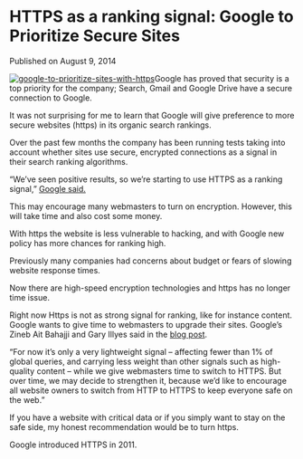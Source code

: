 # HTTPS as a ranking signal: Google to Prioritize Secure Sites

Published on August 9, 2014

[![google-to-prioritize-sites-with-https](https://www.seocentury.com/blog/wp-content/uploads/2014/08/f-google-to-prioritize-sites-with-https.jpg)](https://www.seocentury.com/blog/wp-content/uploads/2014/08/f-google-to-prioritize-sites-with-https.jpg)Google has proved that security is a top priority for the company; Search, Gmail and Google Drive have a secure connection to Google.

It was not surprising for me to learn that Google will give preference to more secure websites (https) in its organic search rankings.

Over the past few months the company has been running tests taking into account whether sites use secure, encrypted connections as a signal in their search ranking algorithms.

“We’ve seen positive results, so we’re starting to use HTTPS as a ranking signal,” [Google said.](http://googleonlinesecurity.blogspot.com.es/2014/08/https-as-ranking-signal_6.html)

This may encourage many webmasters to turn on encryption. However, this will take time and also cost some money.

With https the website is less vulnerable to hacking, and with Google new policy has more chances for ranking high.

Previously many companies had concerns about budget or fears of slowing website response times.

Now there are high-speed encryption technologies and https has no longer time issue.

Right now Https is not as strong signal for ranking, like for instance content. Google wants to give time to webmasters to upgrade their sites. Google’s Zineb Ait Bahajji and Gary Illyes said in the [blog post](http://googleonlinesecurity.blogspot.com.es/2014/08/https-as-ranking-signal_6.html).

“For now it’s only a very lightweight signal – affecting fewer than 1% of global queries, and carrying less weight than other signals such as high-quality content – while we give webmasters time to switch to HTTPS. But over time, we may decide to strengthen it, because we’d like to encourage all website owners to switch from HTTP to HTTPS to keep everyone safe on the web.”

If you have a website with critical data or if you simply want to stay on the safe side, my honest recommendation would be to turn https.

Google introduced HTTPS in 2011.
	